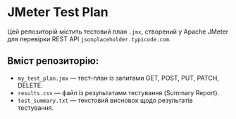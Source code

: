 # JMeter Test Plan

Цей репозиторій містить тестовий план `.jmx`, створений у Apache JMeter для перевірки REST API `jsonplaceholder.typicode.com`.

##  Вміст репозиторію:

- `my_test_plan.jmx` — тест-план із запитами GET, POST, PUT, PATCH, DELETE.
- `results.csv` — файл із результатами тестування (Summary Report).
- `test_summary.txt` — текстовий висновок щодо результатів тестування.

